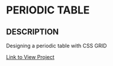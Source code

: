 # PERIODIC TABLE

## DESCRIPTION
Designing a periodic table with CSS GRID

[Link to View Project](https://ifeanyiotiwa-hub.github.io/css-grid-task-periodic-table/)
